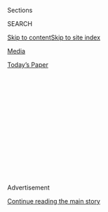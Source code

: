 <div id="app">

<div>

<div>

<div>

<div class="NYTAppHideMasthead css-1q2w90k e1suatyy0">

<div class="section css-ui9rw0 e1suatyy2">

<div class="css-eph4ug er09x8g0">

<div class="css-6n7j50">

</div>

<span class="css-1dv1kvn">Sections</span>

<div class="css-10488qs">

<span class="css-1dv1kvn">SEARCH</span>

</div>

[Skip to content](#site-content)[Skip to site
index](#site-index)

</div>

<div id="masthead-section-label" class="css-1wr3we4 eaxe0e00">

[Media](https://www.nytimes3xbfgragh.onion/section/business/media)

</div>

<div class="css-10698na e1huz5gh0">

</div>

</div>

<div id="masthead-bar-one" class="section hasLinks css-15hmgas e1csuq9d3">

<div class="css-uqyvli e1csuq9d0">

</div>

<div class="css-1uqjmks e1csuq9d1">

</div>

<div class="css-9e9ivx">

[](https://myaccount.nytimes3xbfgragh.onion/auth/login?response_type=cookie&client_id=vi)

</div>

<div class="css-1bvtpon e1csuq9d2">

[Today’s
Paper](https://www.nytimes3xbfgragh.onion/section/todayspaper)

</div>

</div>

</div>

</div>

<div data-aria-hidden="false">

<div id="site-content" data-role="main">

<div>

<div class="css-1aor85t" style="opacity:0.000000001;z-index:-1;visibility:hidden">

<div class="css-1hqnpie">

<div class="css-epjblv">

<span class="css-17xtcya">[Media](/section/business/media)</span><span class="css-x15j1o">|</span><span class="css-fwqvlz">Roger
Ailes Leaves Fox News, and Rupert Murdoch Steps
In</span>

</div>

<div class="css-k008qs">

<div class="css-1iwv8en">

<span class="css-18z7m18"></span>

<div>

</div>

</div>

<span class="css-1n6z4y">https://nyti.ms/2ac7lZn</span>

<div class="css-1705lsu">

<div class="css-4xjgmj">

<div class="css-4skfbu" data-role="toolbar" data-aria-label="Social Media Share buttons, Save button, and Comments Panel with current comment count" data-testid="share-tools">

  - 
  - 
  - 
  - 
    
    <div class="css-6n7j50">
    
    </div>

  - 
  - 

</div>

</div>

</div>

</div>

</div>

</div>

<div class="css-13pd83m">

</div>

<div id="top-wrapper" class="css-1sy8kpn">

<div id="top-slug" class="css-l9onyx">

Advertisement

</div>

[Continue reading the main
story](#after-top)

<div class="ad top-wrapper" style="text-align:center;height:100%;display:block;min-height:250px">

<div id="top" class="place-ad" data-position="top" data-size-key="top">

</div>

</div>

<div id="after-top">

</div>

</div>

<div id="sponsor-wrapper" class="css-1hyfx7x">

<div id="sponsor-slug" class="css-19vbshk">

Supported by

</div>

[Continue reading the main
story](#after-sponsor)

<div id="sponsor" class="ad sponsor-wrapper" style="text-align:center;height:100%;display:block">

</div>

<div id="after-sponsor">

</div>

</div>

<div class="css-1vkm6nb ehdk2mb0">

# Roger Ailes Leaves Fox News, and Rupert Murdoch Steps In

</div>

<div class="css-79elbk" data-testid="photoviewer-wrapper">

<div class="css-z3e15g" data-testid="photoviewer-wrapper-hidden">

</div>

<div class="css-1a48zt4 ehw59r15" data-testid="photoviewer-children">

![<span class="css-16f3y1r e13ogyst0" data-aria-hidden="true">Roger
Ailes leaving the News Corporation building earlier this
week.</span><span class="css-cnj6d5 e1z0qqy90" itemprop="copyrightHolder"><span class="css-1ly73wi e1tej78p0">Credit...</span><span><span>Drew
Angerer/Getty
Images</span></span></span>](https://static01.graylady3jvrrxbe.onion/images/2016/07/22/business/22AILES/22AILES-articleLarge.jpg?quality=75&auto=webp&disable=upscale)

</div>

</div>

<div class="css-xt80pu e12qa4dv0">

<div class="css-18e8msd">

<div class="css-vp77d3 epjyd6m0">

<div class="css-1baulvz">

By [<span class="css-1baulvz" itemprop="name">John
Koblin</span>](https://www.nytimes3xbfgragh.onion/by/john-koblin),
[<span class="css-1baulvz" itemprop="name">Emily
Steel</span>](https://www.nytimes3xbfgragh.onion/by/emily-steel) and
[<span class="css-1baulvz last-byline" itemprop="name">Jim
Rutenberg</span>](http://www.nytimes3xbfgragh.onion/by/jim-rutenberg)

</div>

</div>

  - July 21,
    2016

  - 
    
    <div class="css-4xjgmj">
    
    <div class="css-d8bdto" data-role="toolbar" data-aria-label="Social Media Share buttons, Save button, and Comments Panel with current comment count" data-testid="share-tools">
    
      - 
      - 
      - 
      - 
        
        <div class="css-6n7j50">
        
        </div>
    
      - 
      - 
    
    </div>
    
    </div>

</div>

</div>

<div class="section meteredContent css-1r7ky0e" name="articleBody" itemprop="articleBody">

<div class="css-1fanzo5 StoryBodyCompanionColumn">

<div class="css-53u6y8">

In the dark for days, Fox News staffers finally got word on Thursday
about the future of their network.

The news was delivered in person by Rupert Murdoch, the 85-year-old
media mogul who started Fox News with Roger Ailes 20 years ago.

It was an unexpected visit, and with stunned employees listening in
Fox’s Midtown Manhattan headquarters, Mr. Murdoch announced that Mr.
Ailes was out as chairman and chief executive. Mr. Murdoch himself would
be taking over Fox News in the interim.

Mr. Ailes was not there. Mr. Murdoch had barred him from the building
starting on Wednesday, according to one person briefed on the matter.
The person said Fox News’s parent company, 21st Century Fox, had learned
Mr. Ailes was trying to get some of his on-air stars to criticize those
who cooperated with investigators looking into accusations of sexual
harassment against him.

</div>

</div>

<div class="css-1fanzo5 StoryBodyCompanionColumn">

<div class="css-53u6y8">

The announcement was the culmination of an unsettling 15-day stretch for
the network that began on July 6, when Gretchen Carlson, a former Fox
anchor, filed a lawsuit accusing Mr. Ailes of sexual harassment. That
led to an internal investigation by 21st Century Fox.

It was a stunning fall for one of the most powerful people in the media
industry, who built Fox News into a ratings juggernaut and a hugely
influential platform for Republican politics.

Mr. Ailes will walk away with about $40 million as part of a settlement
agreement, according to two people briefed on the matter, which
essentially amounts to the remainder of his existing employment contract
through 2018. As part of the agreement, Mr. Ailes cannot start a
competitor to Fox News. He will continue to make himself available as an
adviser to Mr. Murdoch on an interim basis, the two people said, though
he will not be directly involved with Fox News or 21st Century Fox.

In a statement, Mr. Murdoch praised Mr. Ailes, 76, and his “remarkable
contribution” to the company, without making mention of the sexual
harassment scandal that felled him.

“Roger shared my vision of a great and independent television
organization and executed it brilliantly over 20 great years,” Mr.
Murdoch said in a statement. “Fox News has given voice to those who were
ignored by the traditional networks and has been one of the great
commercial success stories of modern media.”

</div>

</div>

<div class="css-1fanzo5 StoryBodyCompanionColumn">

<div class="css-53u6y8">

Among those who cooperated with investigators looking into the
allegations against Mr. Ailes was one of his on-air stars, Megyn Kelly.
She had been among a small group of employees who resisted a campaign to
rally support for Mr. Ailes, which came to be viewed as a “loyalty
test,” according to several staff members, who declined to be
identified.

Ms. Kelly told investigators that she received repeated, unwanted
advances from Mr. Ailes, which she rejected, according to two people
briefed on her account. The entreaties, which happened in the early part
of her career at Fox, bothered Ms. Kelly to the point that she retained
a lawyer because she worried that her rejections would jeopardize her
job, though they ultimately did not.

In a statement earlier this week, Mr. Ailes’s lawyer said he never
sexually harassed Ms. Kelly. During the investigation, led by the law
firm Paul, Weiss, Rifkind, Wharton & Garrison, around 10 women have come
forward with stories of inappropriate conduct from Mr. Ailes while at
Fox News, according to a person briefed on the investigation.

In a letter to Mr. Murdoch on Thursday, Mr. Ailes wrote: “Having spent
20 years building this historic business, I will not allow my presence
to become a distraction from the work that must be done every day to
ensure that Fox News and Fox Business continue to lead our
industry.”

</div>

</div>

<div style="max-width:100%;margin:0 auto">

<div class="css-17dprlf" data-id="100000004546751" data-slug="roger-ailes-fox-news-coverage" style="max-width:600px">

</div>

</div>

<div class="css-1fanzo5 StoryBodyCompanionColumn">

<div class="css-53u6y8">

A copy of the letter was provided by Mr. Ailes’s lawyer, Susan Estrich.
She did not respond to further requests for comment.

Though Mr. Ailes made no mention of the investigation into his workplace
behavior or the sexual harassment lawsuit, he said, pointedly: “I take
particular pride in the role that I have played advancing the careers of
the many women I have promoted to executive and on-air positions. Many
of these talented journalists have deservedly become household names
known for their intelligence and strength, whether reporting the news,
fair and balanced, and offering exciting opinions on our opinion
programs.”

</div>

</div>

<div class="css-1fanzo5 StoryBodyCompanionColumn">

<div class="css-53u6y8">

The terms of Mr. Ailes’s departure were negotiated over several chaotic
days that transfixed the media world and spurred intense coverage. Mr.
Murdoch, on vacation in the French Riviera with his wife, Jerry Hall,
had been working in tandem with his sons, James and Lachlan, with whom
he leads 21st Century Fox, but it was not until he returned to New York
that a deal was reached.

Mr. Murdoch will assume the role of chairman and will be an interim
chief executive of the Fox News channel and Fox Business Network until a
permanent replacement for Mr. Ailes is found. His interim role is
intended to ensure stability during the rest of the presidential race,
and to be taken as a signal that the network is not on the verge of a
wide-ranging overhaul, said a person briefed on the matter. Mr. Murdoch
plans to be “extremely engaged” and had already been attending some news
meetings because Mr. Ailes has had health issues recently, the person
said.

In the same statement as their father, James and Lachlan Murdoch praised
Mr. Ailes but alluded to the trouble at Fox News, saying they were
committed “to maintaining a work environment based on trust and
respect.” Lachlan joined his father in the newsroom on Thursday, but
James was not present because of a previously scheduled business trip in
Europe.

Mr. Ailes’s position atop Fox News was thrown into doubt two weeks ago
after [Ms.
Carlson](http://www.nytimes3xbfgragh.onion/2016/07/13/business/media/gretchen-carlson-fox-news-interview.html)
filed a sexual harassment suit against him. Mr. Ailes denied the
accusations, but 21st Century Fox began the internal review and, earlier
this week, determined that he could no longer remain in the job.

The campaign to rally support for Mr. Ailes ultimately became a problem
for him. It included declarations casting doubt on Ms. Carlson’s charges
from hosts including Greta Van Susteren, Jeanine Pirro and Neil Cavuto,
who in an op-ed described the accusations as “sick.”

Several female staff members had said on Wednesday that they feared that
campaign was making younger female staff members with their own stories
to tell too frightened to speak with investigators — something the
investigators feared as well, people briefed on their inquiry said this
week.

A friend of Ms. Kelly, who spoke on condition of anonymity, said that
Ms. Kelly resisted pressure to support Mr. Ailes, and cooperated with
the investigation so that those other staff members would “feel more
comfortable coming forward to tell the truth.” Ms. Kelly has not spoken
publicly about the matter.

</div>

</div>

<div class="css-1fanzo5 StoryBodyCompanionColumn">

<div class="css-53u6y8">

On Thursday night, Kirsten Powers, a Fox contributor for 11 years, said:
“While I understand loyalty, I was disappointed that so many senior
members of Fox’s on-air team rushed to defend Roger in a way that seemed
to prejudge an investigation into sexual harassment. I would hope that
in 2016 people would know that just because you weren’t harassed, or
didn’t witness harassment by a certain man, that doesn’t mean it didn’t
happen.”

For hundreds of Fox employees gathered in Cleveland for the Republican
National Convention, the week had been surreal. Those who left New York
just days ago will return this weekend to a workplace turned
upside-down.

“There are people in tears,” said Chris Wallace, the host of “Fox News
Sunday.” “I shed mine a couple of days ago.” During an interview, Mr.
Wallace’s anchor baritone occasionally grew faint; Bret Baier, his
colleague, was also emotional.

Notably, Mr. Baier and his fellow Fox anchors Brit Hume and Ms. Van
Susteren declined to say definitively whether they would remain at Fox,
although Mr. Baier, after some hesitation, said: “I couldn’t be
happier.” Several of the network’s most recognizable faces — including
Bill O’Reilly, Ms. Kelly and Mr. Baier — are known to have contract
clauses that allow them to leave the network if Mr. Ailes is not in
charge.

The lawyer for Ms. Carlson, Nancy Erika Smith, released a statement that
her client’s “extraordinary courage has caused a seismic shift in the
media world.”

She added, “We hope that all businesses now understand that women will
no longer tolerate sexual harassment, and reputable companies will no
longer shield those who abuse women.”

</div>

</div>

</div>

<div>

</div>

<div>

</div>

<div>

</div>

<div>

<div id="bottom-wrapper" class="css-1ede5it">

<div id="bottom-slug" class="css-l9onyx">

Advertisement

</div>

[Continue reading the main
story](#after-bottom)

<div id="bottom" class="ad bottom-wrapper" style="text-align:center;height:100%;display:block;min-height:90px">

</div>

<div id="after-bottom">

</div>

</div>

</div>

</div>

</div>

## Site Index

<div>

</div>

## Site Information Navigation

  - [© <span>2020</span> <span>The New York Times
    Company</span>](https://help.nytimes3xbfgragh.onion/hc/en-us/articles/115014792127-Copyright-notice)

<!-- end list -->

  - [NYTCo](https://www.nytco.com/)
  - [Contact
    Us](https://help.nytimes3xbfgragh.onion/hc/en-us/articles/115015385887-Contact-Us)
  - [Work with us](https://www.nytco.com/careers/)
  - [Advertise](https://nytmediakit.com/)
  - [T Brand Studio](http://www.tbrandstudio.com/)
  - [Your Ad
    Choices](https://www.nytimes3xbfgragh.onion/privacy/cookie-policy#how-do-i-manage-trackers)
  - [Privacy](https://www.nytimes3xbfgragh.onion/privacy)
  - [Terms of
    Service](https://help.nytimes3xbfgragh.onion/hc/en-us/articles/115014893428-Terms-of-service)
  - [Terms of
    Sale](https://help.nytimes3xbfgragh.onion/hc/en-us/articles/115014893968-Terms-of-sale)
  - [Site
    Map](https://spiderbites.nytimes3xbfgragh.onion)
  - [Help](https://help.nytimes3xbfgragh.onion/hc/en-us)
  - [Subscriptions](https://www.nytimes3xbfgragh.onion/subscription?campaignId=37WXW)

</div>

</div>

</div>

</div>
